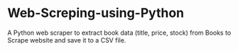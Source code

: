 # Web-Screping-using-Python
A Python web scraper to extract book data (title, price, stock) from Books to Scrape website and save it to a CSV file.
